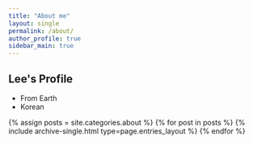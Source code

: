 ```yaml
---
title: "About me"
layout: single
permalink: /about/
author_profile: true
sidebar_main: true
---
```


## Lee's Profile
- From Earth
- Korean


{% assign posts = site.categories.about %}
{% for post in posts %} {% include archive-single.html type=page.entries_layout %} {% endfor %}


